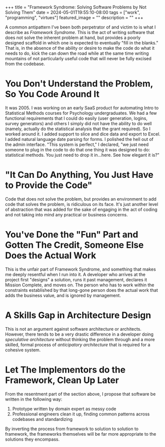 +++
title =  "Framework Syndrome: Solving Software Problems by Not Solving Them"
date = 2024-05-01T19:55:10-08:00
tags = ["work", "programming", "virtues"]
featured_image = ""
description = ""
+++

A common antipattern I've been both perpetrator of and victim to is what I describe as _Framework Syndrome_. This is the act of writing software that does not solve the inherent problem at hand, but provides a poorly designed scaffold in which one is expected to eventually "fill in the blanks." That is, in the absence of the ability or desire to make the code do what it needs to do, kick the can down the road while at the same time writing mountains of not particularly useful code that will never be fully excised from the codebase.

# You Don't Understand the Problem, So You Code Around It

It was 2005. I was working on an early SaaS product for automating Intro to Statistical Methods courses for Psychology undergraduates. We had a few functional requirements that I could do easily (user generation, logins, survey generators) and others I simply did not have the ability to do well (namely, actually do the statistical analysis that the grant required). So I worked around it. I added support to slice and dice data and export to Excel. I added natural language date parsing for forms. I polished the hell out of the admin interface. "This system is perfect," I declared, "we just need someone to plug in the code to do that one thing it was designed to do: statistical methods. You just need to drop it in...here. See how elegant it is?"

# "It Can Do Anything, You Just Have to Provide the Code"

Code that does not solve the problem, but provides an environment to add code that solves the problem, is ridiculous on its face. It's just another level of abstraction that was added for the sake of engaging in the act of coding and not taking into mind any practical or business concerns.

# You've Done the "Fun" Part and Gotten The Credit, Someone Else Does the Actual Work

This is the unfair part of Framework Syndrome, and something that makes me deeply resentful when I run into it. A developer who arrives at the project first "designs" a solution, runs it past management, declares it Mission Complete, and moves on. The person who has to work within the constraints established by that long-gone person does the actual work that adds the business value, and is ignored by management.

# A Skills Gap in Architecture Design

This is not an argument against software architecture or architects. However, there tends to be a very drastic difference in a developer doing _speculative architecture_ without thinking the problem through and a more skilled, formal process of _anticipatory architecture_ that is required for a cohesive system.

# Let The Implementors do the Framework, Clean Up Later

From the resentment part of the section above, I propose that software be written in the following way:

1. Prototype written by domain expert as messy code
2. Professional engineers clean it up, finding common patterns across codebases and standardizing

By inverting the process from framework to solution to solution to framework, the frameworks themselves will be far more appropriate to the solutions they encompass.
